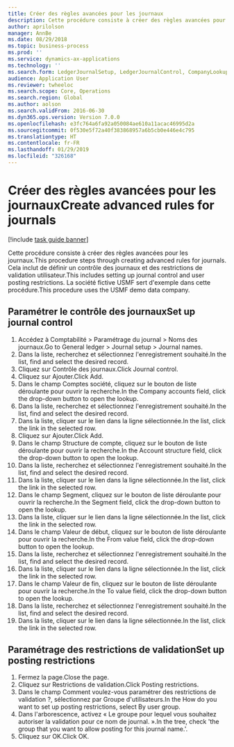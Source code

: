 ```yaml
---
title: Créer des règles avancées pour les journaux
description: Cette procédure consiste à créer des règles avancées pour les journaux.
author: aprilolson
manager: AnnBe
ms.date: 08/29/2018
ms.topic: business-process
ms.prod: ''
ms.service: dynamics-ax-applications
ms.technology: ''
ms.search.form: LedgerJournalSetup, LedgerJournalControl, CompanyLookup, LedgerJournalPostControl
audience: Application User
ms.reviewer: twheeloc
ms.search.scope: Core, Operations
ms.search.region: Global
ms.author: aolson
ms.search.validFrom: 2016-06-30
ms.dyn365.ops.version: Version 7.0.0
ms.openlocfilehash: e3fc764a6fa92a050084ae610a11acac46995d2a
ms.sourcegitcommit: 0f530e5f72a40f383868957a6b5cb0e446e4c795
ms.translationtype: HT
ms.contentlocale: fr-FR
ms.lasthandoff: 01/29/2019
ms.locfileid: "326168"
---
```

# <a name="create-advanced-rules-for-journals"></a><span data-ttu-id="a5f1d-103">Créer des règles avancées pour les journaux</span><span class="sxs-lookup"><span data-stu-id="a5f1d-103">Create advanced rules for journals</span></span>

[!include [task guide banner](../../includes/task-guide-banner.md)]

<span data-ttu-id="a5f1d-104">Cette procédure consiste à créer des règles avancées pour les journaux.</span><span class="sxs-lookup"><span data-stu-id="a5f1d-104">This procedure steps through creating advanced rules for journals.</span></span> <span data-ttu-id="a5f1d-105">Cela inclut de définir un contrôle des journaux et des restrictions de validation utilisateur.</span><span class="sxs-lookup"><span data-stu-id="a5f1d-105">This includes setting up journal control and user posting restrictions.</span></span> <span data-ttu-id="a5f1d-106">La société fictive USMF sert d'exemple dans cette procédure.</span><span class="sxs-lookup"><span data-stu-id="a5f1d-106">This procedure uses the USMF demo data company.</span></span>


## <a name="set-up-journal-control"></a><span data-ttu-id="a5f1d-107">Paramétrer le contrôle des journaux</span><span class="sxs-lookup"><span data-stu-id="a5f1d-107">Set up journal control</span></span>
1. <span data-ttu-id="a5f1d-108">Accédez à Comptabilité > Paramétrage du journal > Noms des journaux.</span><span class="sxs-lookup"><span data-stu-id="a5f1d-108">Go to General ledger > Journal setup > Journal names.</span></span>
2. <span data-ttu-id="a5f1d-109">Dans la liste, recherchez et sélectionnez l'enregistrement souhaité.</span><span class="sxs-lookup"><span data-stu-id="a5f1d-109">In the list, find and select the desired record.</span></span>
3. <span data-ttu-id="a5f1d-110">Cliquez sur Contrôle des journaux.</span><span class="sxs-lookup"><span data-stu-id="a5f1d-110">Click Journal control.</span></span>
4. <span data-ttu-id="a5f1d-111">Cliquez sur Ajouter.</span><span class="sxs-lookup"><span data-stu-id="a5f1d-111">Click Add.</span></span>
5. <span data-ttu-id="a5f1d-112">Dans le champ Comptes société, cliquez sur le bouton de liste déroulante pour ouvrir la recherche.</span><span class="sxs-lookup"><span data-stu-id="a5f1d-112">In the Company accounts field, click the drop-down button to open the lookup.</span></span>
6. <span data-ttu-id="a5f1d-113">Dans la liste, recherchez et sélectionnez l'enregistrement souhaité.</span><span class="sxs-lookup"><span data-stu-id="a5f1d-113">In the list, find and select the desired record.</span></span>
7. <span data-ttu-id="a5f1d-114">Dans la liste, cliquer sur le lien dans la ligne sélectionnée.</span><span class="sxs-lookup"><span data-stu-id="a5f1d-114">In the list, click the link in the selected row.</span></span>
8. <span data-ttu-id="a5f1d-115">Cliquez sur Ajouter.</span><span class="sxs-lookup"><span data-stu-id="a5f1d-115">Click Add.</span></span>
9. <span data-ttu-id="a5f1d-116">Dans le champ Structure de compte, cliquez sur le bouton de liste déroulante pour ouvrir la recherche.</span><span class="sxs-lookup"><span data-stu-id="a5f1d-116">In the Account structure field, click the drop-down button to open the lookup.</span></span>
10. <span data-ttu-id="a5f1d-117">Dans la liste, recherchez et sélectionnez l'enregistrement souhaité.</span><span class="sxs-lookup"><span data-stu-id="a5f1d-117">In the list, find and select the desired record.</span></span>
11. <span data-ttu-id="a5f1d-118">Dans la liste, cliquer sur le lien dans la ligne sélectionnée.</span><span class="sxs-lookup"><span data-stu-id="a5f1d-118">In the list, click the link in the selected row.</span></span>
12. <span data-ttu-id="a5f1d-119">Dans le champ Segment, cliquez sur le bouton de liste déroulante pour ouvrir la recherche.</span><span class="sxs-lookup"><span data-stu-id="a5f1d-119">In the Segment field, click the drop-down button to open the lookup.</span></span>
13. <span data-ttu-id="a5f1d-120">Dans la liste, cliquer sur le lien dans la ligne sélectionnée.</span><span class="sxs-lookup"><span data-stu-id="a5f1d-120">In the list, click the link in the selected row.</span></span>
14. <span data-ttu-id="a5f1d-121">Dans le champ Valeur de début, cliquez sur le bouton de liste déroulante pour ouvrir la recherche.</span><span class="sxs-lookup"><span data-stu-id="a5f1d-121">In the From value field, click the drop-down button to open the lookup.</span></span>
15. <span data-ttu-id="a5f1d-122">Dans la liste, recherchez et sélectionnez l'enregistrement souhaité.</span><span class="sxs-lookup"><span data-stu-id="a5f1d-122">In the list, find and select the desired record.</span></span>
16. <span data-ttu-id="a5f1d-123">Dans la liste, cliquer sur le lien dans la ligne sélectionnée.</span><span class="sxs-lookup"><span data-stu-id="a5f1d-123">In the list, click the link in the selected row.</span></span>
17. <span data-ttu-id="a5f1d-124">Dans le champ Valeur de fin, cliquez sur le bouton de liste déroulante pour ouvrir la recherche.</span><span class="sxs-lookup"><span data-stu-id="a5f1d-124">In the To value field, click the drop-down button to open the lookup.</span></span>
18. <span data-ttu-id="a5f1d-125">Dans la liste, recherchez et sélectionnez l'enregistrement souhaité.</span><span class="sxs-lookup"><span data-stu-id="a5f1d-125">In the list, find and select the desired record.</span></span>
19. <span data-ttu-id="a5f1d-126">Dans la liste, cliquer sur le lien dans la ligne sélectionnée.</span><span class="sxs-lookup"><span data-stu-id="a5f1d-126">In the list, click the link in the selected row.</span></span>

## <a name="set-up-posting-restrictions"></a><span data-ttu-id="a5f1d-127">Paramétrage des restrictions de validation</span><span class="sxs-lookup"><span data-stu-id="a5f1d-127">Set up posting restrictions</span></span>
1. <span data-ttu-id="a5f1d-128">Fermez la page.</span><span class="sxs-lookup"><span data-stu-id="a5f1d-128">Close the page.</span></span>
2. <span data-ttu-id="a5f1d-129">Cliquez sur Restrictions de validation.</span><span class="sxs-lookup"><span data-stu-id="a5f1d-129">Click Posting restrictions.</span></span>
3. <span data-ttu-id="a5f1d-130">Dans le champ Comment voulez-vous paramétrer des restrictions de validation ?, sélectionnez par Groupe d'utilisateurs.</span><span class="sxs-lookup"><span data-stu-id="a5f1d-130">In the How do you want to set up posting restrictions, select By user group.</span></span>
4. <span data-ttu-id="a5f1d-131">Dans l'arborescence, activez « Le groupe pour lequel vous souhaitez autoriser la validation pour ce nom de journal. ».</span><span class="sxs-lookup"><span data-stu-id="a5f1d-131">In the tree, check 'the group that you want to allow posting for this journal name.'.</span></span>
5. <span data-ttu-id="a5f1d-132">Cliquez sur OK.</span><span class="sxs-lookup"><span data-stu-id="a5f1d-132">Click OK.</span></span>

